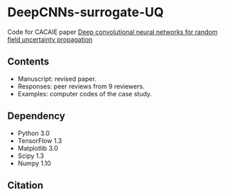 # DeepCNNs-surrogate-UQ
Code for CACAIE paper [Deep convolutional neural networks for random field uncertainty propagation](https://xihaier.github.io/)

## Contents
* Manuscript: revised paper.
* Responses: peer reviews from 9 reviewers.
* Examples: computer codes of the case study.

## Dependency
* Python 3.0
* TensorFlow 1.3
* Matplotlib 3.0
* Scipy 1.3
* Numpy 1.10

## Citation
